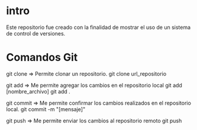 # intro
Este repositorio fue creado con la finalidad de mostrar el uso de un sistema de control de versiones.

# Comandos Git
git clone => Permite clonar un repositorio.
git clone url_repositorio

git add  => Me permite agregar los cambios en el repositorio local
git add [nombre_archivo]
git add .

git commit => Me permite confirmar los cambios 	realizados en el repositorio local.
git commit -m "[mensaje]"

git push  => Me permite enviar los cambios al repositorio remoto
git push